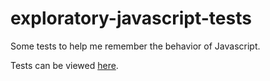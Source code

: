 exploratory-javascript-tests
============================

Some tests to help me remember the behavior of Javascript.

Tests can be viewed [here](http://pajtai.github.io/exploratory-javascript-tests/).
